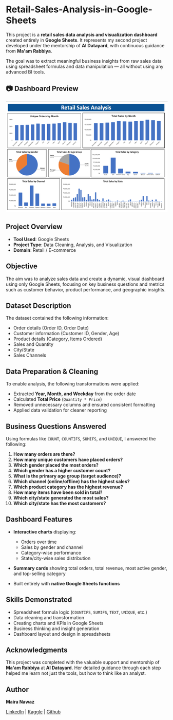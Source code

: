 # Retail-Sales-Analysis-in-Google-Sheets


This project is a **retail sales data analysis and visualization dashboard** created entirely in **Google Sheets**. It represents my second project developed under the mentorship of **AI Datayard**, with continuous guidance from **Ma'am Rabbiya**.

The goal was to extract meaningful business insights from raw sales data using spreadsheet formulas and data manipulation — all without using any advanced BI tools.

## 📷 Dashboard Preview

![Retail Sales Dashboard](Dashboard.png)


##  Project Overview

* **Tool Used**: Google Sheets
* **Project Type**: Data Cleaning, Analysis, and Visualization
* **Domain**: Retail / E-commerce



##  Objective

The aim was to analyze sales data and create a dynamic, visual dashboard using only Google Sheets, focusing on key business questions and metrics such as customer behavior, product performance, and geographic insights.



##  Dataset Description

The dataset contained the following information:

* Order details (Order ID, Order Date)
* Customer information (Customer ID, Gender, Age)
* Product details (Category, Items Ordered)
* Sales and Quantity
* City/State
* Sales Channels



##  Data Preparation & Cleaning

To enable analysis, the following transformations were applied:

* Extracted **Year, Month, and Weekday** from the order date
* Calculated **Total Price** (`Quantity * Price`)
* Removed unnecessary columns and ensured consistent formatting
* Applied data validation for cleaner reporting



##  Business Questions Answered

Using formulas like `COUNT`, `COUNTIFS`, `SUMIFS`, and `UNIQUE`, I answered the following:

1. **How many orders are there?**
2. **How many unique customers have placed orders?**
3. **Which gender placed the most orders?**
4. **Which gender has a higher customer count?**
5. **What is the primary age group (target audience)?**
6. **Which channel (online/offline) has the highest sales?**
7. **Which product category has the highest revenue?**
8. **How many items have been sold in total?**
9. **Which city/state generated the most sales?**
10. **Which city/state has the most customers?**



##  Dashboard Features

* **Interactive charts** displaying:

  * Orders over time
  * Sales by gender and channel
  * Category-wise performance
  * State/city-wise sales distribution
* **Summary cards** showing total orders, total revenue, most active gender, and top-selling category
* Built entirely with **native Google Sheets functions**



##  Skills Demonstrated

* Spreadsheet formula logic (`COUNTIFS`, `SUMIFS`, `TEXT`, `UNIQUE`, etc.)
* Data cleaning and transformation
* Creating charts and KPIs in Google Sheets
* Business thinking and insight generation
* Dashboard layout and design in spreadsheets



##  Acknowledgments

This project was completed with the valuable support and mentorship of **Ma'am Rabbiya** at **AI Datayard**. Her detailed guidance through each step helped me learn not just the tools, but how to think like an analyst.


##  Author

**Maira Nawaz**

[LinkedIn](https://www.linkedin.com/in/mairanawaz/) | [Kaggle](https://www.kaggle.com/mairanawaz) | [Github](https://github.com/Maira-Nawaz)


